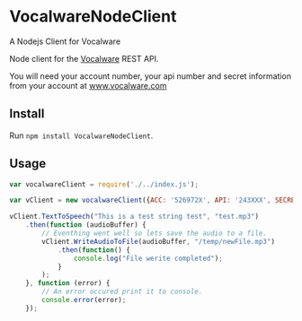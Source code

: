 # VocalwareNodeClient
A Nodejs Client for Vocalware 

Node client for the [Vocalware](https://www.vocalware.com/) REST API.

You will need your account number, your api number and secret information from your account at www.vocalware.com

## Install

Run `npm install VocalwareNodeClient`.

## Usage


```js
var vocalwareClient = require('./../index.js');

var vClient = new vocalwareClient({ACC: '526972X', API: '243XXX', SECRET: 'ea7793b4XXXXXXa098d91046924aa'});

vClient.TextToSpeech("This is a test string test", "test.mp3")
    .then(function (audioBuffer) {
        // Eventhing went well so lets save the audio to a file.
        vClient.WriteAudioToFile(audioBuffer, "/temp/newFile.mp3")
            .then(function() {
                console.log("File werite completed");
            }
        );
    }, function (error) {
        // An error occured print it to console.
        console.error(error);
    });
```
